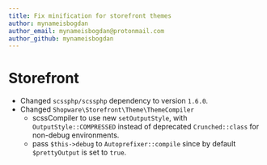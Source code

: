```yaml
---
title: Fix minification for storefront themes
author: mynameisbogdan
author_email: mynameisbogdan@protonmail.com
author_github: mynameisbogdan
---
```

# Storefront
* Changed `scssphp/scssphp` dependency to version `1.6.0`.
* Changed `Shopware\Storefront\Theme\ThemeCompiler`
  - scssCompiler to use new `setOutputStyle`, with `OutputStyle::COMPRESSED` instead of deprecated `Crunched::class` for non-debug environments.
  - pass `$this->debug` to `Autoprefixer::compile` since by default `$prettyOutput` is set to `true`.

